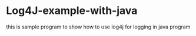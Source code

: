 # Log4J-example-with-java
this is sample program to show how to use log4j for logging in java program
